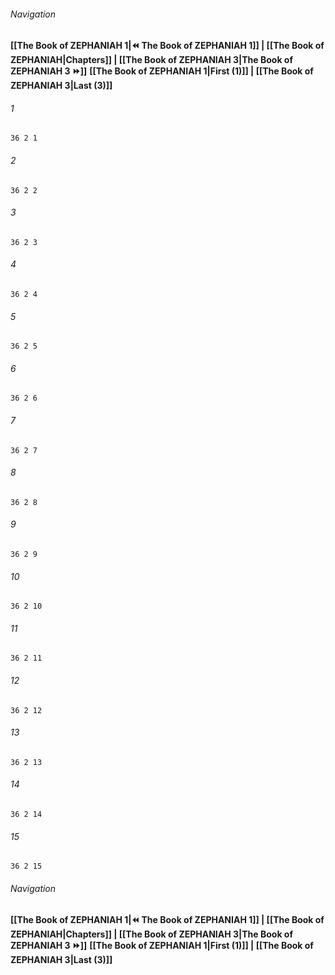 
###### Navigation
**[[The Book of ZEPHANIAH 1|⏪ The Book of ZEPHANIAH 1]] | [[The Book of ZEPHANIAH|Chapters]] | [[The Book of ZEPHANIAH 3|The Book of ZEPHANIAH 3 ⏩]]**
**[[The Book of ZEPHANIAH 1|First (1)]] | [[The Book of ZEPHANIAH 3|Last (3)]]**

###### 1
``` verse
36 2 1 
```
###### 2
``` verse
36 2 2 
```
###### 3
``` verse
36 2 3 
```
###### 4
``` verse
36 2 4 
```
###### 5
``` verse
36 2 5 
```
###### 6
``` verse
36 2 6 
```
###### 7
``` verse
36 2 7 
```
###### 8
``` verse
36 2 8 
```
###### 9
``` verse
36 2 9 
```
###### 10
``` verse
36 2 10 
```
###### 11
``` verse
36 2 11 
```
###### 12
``` verse
36 2 12 
```
###### 13
``` verse
36 2 13 
```
###### 14
``` verse
36 2 14 
```
###### 15
``` verse
36 2 15 
```

###### Navigation
**[[The Book of ZEPHANIAH 1|⏪ The Book of ZEPHANIAH 1]] | [[The Book of ZEPHANIAH|Chapters]] | [[The Book of ZEPHANIAH 3|The Book of ZEPHANIAH 3 ⏩]]**
**[[The Book of ZEPHANIAH 1|First (1)]] | [[The Book of ZEPHANIAH 3|Last (3)]]**

